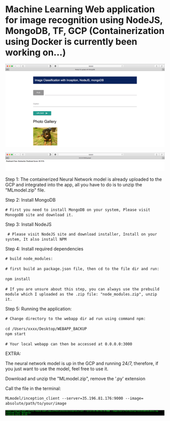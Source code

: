 #  Machine Learning Web application for image recognition using NodeJS, MongoDB, TF, GCP (Containerization using Docker is currently been working on...)


![alt text](https://github.com/sunsuntianyi/webapp/blob/master/demo1.png)

![alt text](https://github.com/sunsuntianyi/webapp/blob/master/demo2.png)


Step 1: The containerized Neural Network model is already uploaded to the GCP and integrated into the app, all you have to do is to unzip the "MLmodel.zip" file. 


Step 2: Install MongoDB 

    # First you need to install MongoDB on your system, Please visit MonogoDB site and download it.


Step 3: Install NodeJS 
 
     # Please visit NodeJS site and download installer, Install on your system, It also install NPM


Step 4: Install required dependencies

    # build node_modules:

    # first build an package.json file, then cd to the file dir and run:
    
    npm install     
    
    # If you are unsure about this step, you can always use the prebuild module which I uploaded as the .zip file: "node_modules.zip", unzip it.

Step 5: Running the application:

    # Change directory to the webapp dir ad run using command npm:
    
    cd /Users/xxxx/Desktop/WEBAPP_BACKUP
    npm start
    
    # Your local webapp can then be accessed at 0.0.0.0:3000
    
    
EXTRA:

The neural network model is up in the GCP and running 24/7, therefore, if you just want to use the model, feel free to use it.

Download and unzip the "MLmodel.zip", remove the '.py' extension

Call the file in the terminal:

    MLmodel/inception_client --server=35.196.81.176:9000 --image= absolute/path/to/your/image
    
![alt text](https://github.com/sunsuntianyi/webapp/blob/master/demo3.png)
